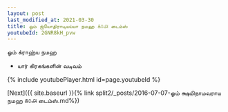 ```yaml
---
layout: post
last_modified_at: 2021-03-30
title: ஓம் ஜ்யோதிராடியய்யா நமஹ ௧௦௮ டைம்ஸ்
youtubeId: 2GNR8kH_pvw
---
```

 
 
 ஓம் க்ராஹ்ய நமஹ  
 
 -  யார் கிரகங்களின் வடிவம் 
 
  
 
  
 
 
 
 
 
 


{% include youtubePlayer.html id=page.youtubeId %}
 
[Next]({{ site.baseurl }}{% link  split2/_posts/2016-07-07-ஓம் க்ஷமிநாமவராய நமஹ ௧௦௮ டைம்ஸ்.md%})
 
